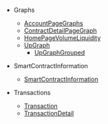 

* Graphs
    * [AccountPageGraphs](Graphs/AccountPageGraphs.md)
    * [ContractDetailPageGraph](Graphs/ContractDetailPageGraph.md)
    * [HomePageVolumeLiquidity](Graphs/HomePageVolumeLiquidity.md)
    * [UpGraph](Graphs/UpGraph.md)
      * [UpGraphGrouped](Graphs/UpGraphGrouped.md)

* SmartContractInformation
    * [SmartContractInformation](SmartContractInformation/README.md)
* Transactions
    * [Transaction](Transactions/Transaction.md)
    * [TransactionDetail](Transactions/TransactionDetail.md)






